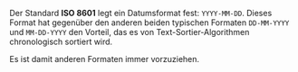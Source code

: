 Der Standard **ISO 8601** legt ein Datumsformat fest: `YYYY-MM-DD`. Dieses Format hat gegenüber den anderen beiden typischen Formaten `DD-MM-YYYY` und `MM-DD-YYYY` den Vorteil, das es von Text-Sortier-Algorithmen chronologisch sortiert wird.

Es ist damit anderen Formaten immer vorzuziehen.